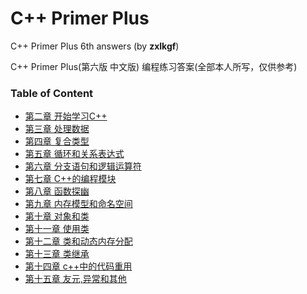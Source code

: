 # C++ Primer Plus
C++ Primer Plus 6th answers (by **zxlkgf**)

C++ Primer Plus(第六版 中文版) 编程练习答案(全部本人所写，仅供参考)

### Table of Content
 - [第二章 开始学习C++](https://github.com/zxlkgf/C_CppLearning/tree/main/ch02)
 - [第三章 处理数据](https://github.com/zxlkgf/C_CppLearning/tree/main/ch03)
 - [第四章 复合类型](https://github.com/zxlkgf/C_CppLearning/tree/main/ch04)
 - [第五章 循环和关系表达式](https://github.com/zxlkgf/C_CppLearning/tree/main/ch05)
 - [第六章 分支语句和逻辑运算符](https://github.com/zxlkgf/C_CppLearning/tree/main/ch06)
 - [第七章 C++的编程模块](https://github.com/zxlkgf/C_CppLearning/tree/main/ch07)
 - [第八章 函数探幽](https://github.com/zxlkgf/C_CppLearning/tree/main/ch08)
 - [第九章 内存模型和命名空间](https://github.com/zxlkgf/C_CppLearning/tree/main/ch09)
 - [第十章 对象和类](https://github.com/zxlkgf/C_CppLearning/tree/main/ch10)
 - [第十一章 使用类](https://github.com/zxlkgf/C_CppLearning/tree/main/ch11)
 - [第十二章 类和动态内存分配](https://github.com/zxlkgf/C_CppLearning/tree/main/ch12)
 - [第十三章 类继承](https://github.com/zxlkgf/C_CppLearning/tree/main/ch13)
 - [第十四章 c++中的代码重用](https://github.com/zxlkgf/C_CppLearning/tree/main/ch14)
 - [第十五章 友元,异常和其他](https://github.com/zxlkgf/C_CppLearning/tree/main/ch15)